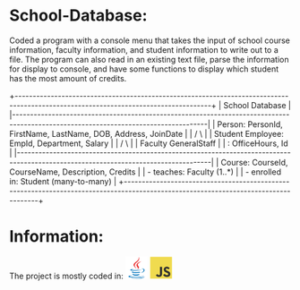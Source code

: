 # School-Database:
Coded a program with a console menu that takes the input of school course information, faculty information, and student information to write out to a file. The program can also read in an existing text file, parse the information for display to console, and have some functions to display which student has the most amount of credits.


+------------------------------------------------------------------------------------------------------------------------------------+
|                                           School Database                                                                          |
|------------------------------------------------------------------------------------------------------------------------------------|
| Person: PersonId, FirstName, LastName, DOB, Address, JoinDate                                                                      |
|   / \                                                                                                                              |
| Student    Employee: EmpId, Department, Salary                                                                                     |
|             / \                                                                                                                    |
|        Faculty   GeneralStaff                                                                                                      |
|       : OfficeHours, Id                                                                                                            |
|------------------------------------------------------------------------------------------------------------------------------------|
| Course: CourseId, CourseName, Description, Credits                                                                                 |
|   - teaches: Faculty (1..*)                                                                                                        |
|   - enrolled in: Student (many-to-many)                                                                                            |
+------------------------------------------------------------------------------------------------------------------------------------+



# Information:
The project is mostly coded in: <img src="https://raw.githubusercontent.com/devicons/devicon/master/icons/java/java-original.svg" alt="java" width="40" height="40"/> </a> 
<img src="https://raw.githubusercontent.com/devicons/devicon/master/icons/javascript/javascript-original.svg" alt="javascript" width="40" height="40"/> </a>
